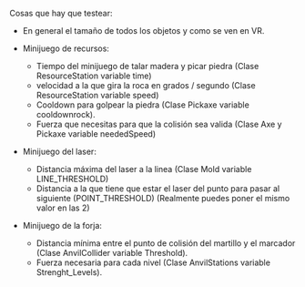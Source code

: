 Cosas que hay que testear:

- En general el tamaño de todos los objetos y como se ven en VR.

- Minijuego de recursos:
    - Tiempo del minijuego de talar madera y picar piedra (Clase ResourceStation variable time)
    - velocidad a la que gira la roca en grados / segundo (Clase ResourceStation variable speed)
    - Cooldown para golpear la piedra (Clase Pickaxe variable cooldownrock).
    - Fuerza que necesitas para que la colisión sea valida (Clase Axe y Pickaxe variable neededSpeed)

- Minijuego del laser:
    - Distancia máxima del laser a la linea (Clase Mold variable LINE_THRESHOLD)
    - Distancia a la que tiene que estar el laser del punto para pasar al siguiente (POINT_THRESHOLD)
    (Realmente puedes poner el mismo valor en las 2)
    
- Minijuego de la forja:
    - Distancia mínima entre el punto de colisión del martillo y el marcador (Clase AnvilCollider variable Threshold).
    - Fuerza necesaria para cada nivel (Clase AnvilStations variable Strenght_Levels).    
